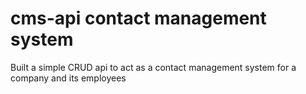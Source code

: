 # cms-api contact management system
Built a simple CRUD api to act as a contact management system for a company and its employees
